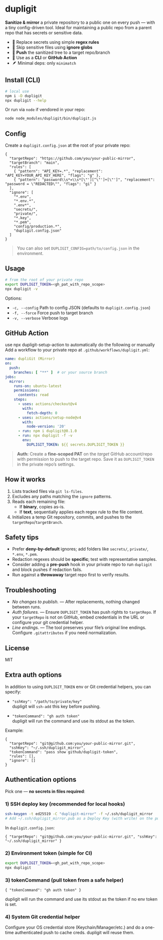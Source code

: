 # dupligit

**Sanitize & mirror** a private repository to a public one on every push — with a tiny config-driven tool. Ideal for maintaining a public repo from a parent repo that has secrets or sensitive data. 

- 🧽 Replace secrets using simple **regex rules**
- 🚫 Skip sensitive files using **ignore globs**
- 🔁 **Push** the sanitized tree to a target repo/branch
- 🧰 Use as a **CLI** or **GitHub Action**
- 🪶 Minimal deps: only `minimatch`

## Install (CLI)

```bash
# local use
npm i -D dupligit
npx dupligit --help
```

Or run via `node` if vendored in your repo:

```bash
node node_modules/dupligit/bin/dupligit.js
```

## Config

Create a `dupligit.config.json` at the root of your private repo:

```jsonc
{
  "targetRepo": "https://github.com/you/your-public-mirror",
  "targetBranch": "main",
  "rules": [
    { "pattern": "API_KEY=.*", "replacement": "API_KEY=YOUR_API_KEY_HERE", "flags": "g" },
    { "pattern": "password\\s*=\\s*[\"'][^\"']+[\"']", "replacement": "password = \"REDACTED\"", "flags": "gi" }
  ],
  "ignore": [
    "*.env",
    "*.env.*",
    ".env*",
    "secrets/",
    "private/",
    "*.key",
    "*.pem",
    "config/production.*",
    "dupligit.config.json"
  ]
}
```

> You can also set `DUPLIGIT_CONFIG=path/to/config.json` in the environment.

## Usage

```bash
# from the root of your private repo
export DUPLIGIT_TOKEN=<gh_pat_with_repo_scope>
npx dupligit -v
```

Options:
- `-c, --config` Path to config JSON (defaults to `dupligit.config.json`)
- `-f, --force`  Force push to target branch
- `-v, --verbose` Verbose logs

## GitHub Action

use npx dupligit-setup-action to automatically do the following or manually
Add a workflow to your private repo at `.github/workflows/dupligit.yml`:

```yaml
name: dupliGit (Mirror)
on:
  push:
    branches: [ "**" ]  # or your source branch
jobs:
  mirror:
    runs-on: ubuntu-latest
    permissions:
      contents: read
    steps:
      - uses: actions/checkout@v4
        with:
          fetch-depth: 0
      - uses: actions/setup-node@v4
        with:
          node-version: '20'
      - run: npm i dupligit@0.1.0
      - run: npx dupligit -f -v
        env:
          DUPLIGIT_TOKEN: ${{ secrets.DUPLIGIT_TOKEN }}
```

> **Auth:** Create a **fine-scoped PAT** on the *target* GitHub account/repo with permission to push to the target repo. Save it as `DUPLIGIT_TOKEN` in the private repo’s settings.

## How it works

1. Lists tracked files via `git ls-files`.
2. Excludes any paths matching the `ignore` patterns.
3. Reads each remaining file:
   - If **binary**, copies as-is.
   - If **text**, sequentially applies each regex rule to the file content.
4. Initializes a temp Git repository, commits, and pushes to the `targetRepo`/`targetBranch`.

## Safety tips

- Prefer **deny-by-default** ignores; add folders like `secrets/`, `private/`, `*.env`, `*.pem`.
- Redaction regexes should be **specific**; test with representative samples.
- Consider adding a **pre-push** hook in your private repo to run `dupligit` and block pushes if redaction fails.
- Run against a **throwaway** target repo first to verify results.

## Troubleshooting

- *No changes to publish.* — After replacements, nothing changed between runs.
- *Auth failures.* — Ensure `DUPLIGIT_TOKEN` has push rights to `targetRepo`. If your `targetRepo` is not on GitHub, embed credentials in the URL or configure your git credential helper.
- *Line endings.* — The tool preserves your file’s original line endings. Configure `.gitattributes` if you need normalization.

## License

MIT


## Extra auth options

In addition to using `DUPLIGIT_TOKEN` env or Git credential helpers, you can specify:

- `"sshKey": "/path/to/private/key"`  
  dupligit will `ssh-add` this key before pushing.

- `"tokenCommand": "gh auth token"`  
  dupligit will run the command and use its stdout as the token.

Example:

```jsonc
{
  "targetRepo": "git@github.com:you/your-public-mirror.git",
  "sshKey": "~/.ssh/dupligit_mirror",
  "tokenCommand": "pass show github/dupligit-token",
  "rules": [],
  "ignore": []
}
```


## Authentication options

Pick one — **no secrets in files required**:

### 1) SSH deploy key (recommended for local hooks)
```bash
ssh-keygen -t ed25519 -C "dupligit-mirror" -f ~/.ssh/dupligit_mirror
# Add ~/.ssh/dupligit_mirror.pub as a Deploy Key (with write) on the public mirror repo
```
In `dupligit.config.json`:
```jsonc
{ "targetRepo": "git@github.com:you/your-public-mirror.git", "sshKey": "~/.ssh/dupligit_mirror" }
```

### 2) Environment token (simple for CI)
```bash
export DUPLIGIT_TOKEN=<gh_pat_with_repo_scope>
npx dupligit
```

### 3) tokenCommand (pull token from a safe helper)
```jsonc
{ "tokenCommand": "gh auth token" }
```
dupligit will run the command and use its stdout as the token if no env token is set.

### 4) System Git credential helper
Configure your OS credential store (Keychain/Manager/etc.) and do a one-time authenticated push to cache creds. dupligit will reuse them.
